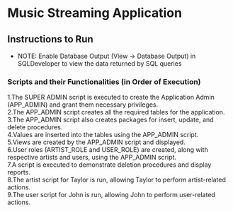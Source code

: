 # Music Streaming Application

## Instructions to Run

- NOTE: Enable Database Output (View -> Database Output) in SQLDeveloper to view the data returned by SQL queries

### Scripts and their Functionalities (in Order of Execution)

1.The SUPER ADMIN script is executed to create the Application Admin (APP_ADMIN) and grant them necessary privileges.<br />
2.The APP_ADMIN script creates all the required tables for the application.<br />
3.The APP_ADMIN script also creates packages for insert, update, and delete procedures.<br />
4.Values are inserted into the tables using the APP_ADMIN script.<br />
5.Views are created by the APP_ADMIN script and displayed.<br />
6.User roles (ARTIST_ROLE and USER_ROLE) are created, along with respective artists and users, using the APP_ADMIN script.<br />
7.A script is executed to demonstrate deletion procedures and display reports.<br />
8.The artist script for Taylor is run, allowing Taylor to perform artist-related actions.<br />
9.The user script for John is run, allowing John to perform user-related actions.<br />

